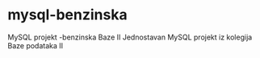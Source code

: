 # mysql-benzinska
MySQL projekt -benzinska Baze II
Jednostavan MySQL projekt iz kolegija Baze podataka II 
